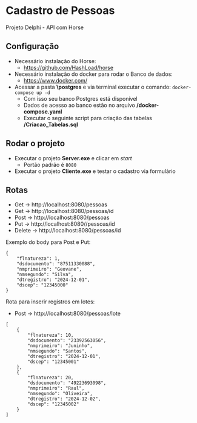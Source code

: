 # Cadastro de Pessoas
Projeto Delphi - API com Horse

## Configuração
- Necessário instalação do Horse: 
    - https://github.com/HashLoad/horse
- Necessário instalação do docker para rodar o Banco de dados: 
    - https://www.docker.com/
- Acessar a pasta **\postgres** e via terminal executar o comando: `docker-compose up -d`
    - Com isso seu banco Postgres está disponível
    - Dados de acesso ao banco estão no arquivo **/docker-compose.yaml**
    - Executar o seguinte script para criação das tabelas **/Criacao_Tabelas.sql**

## Rodar o projeto
- Executar o projeto **Server.exe** e clicar em *start*
  - Portão padrão é `8080`
- Executar o projeto **Cliente.exe** e testar o cadastro via formulário

## Rotas

- Get -> http://localhost:8080/pessoas
- Get -> http://localhost:8080/pessoas/id
- Post -> http://localhost:8080/pessoas
- Put -> http://localhost:8080//pessoas/id
- Delete -> http://localhost:8080/pessoas/id

Exemplo do body para Post e Put:
```
{
	"flnatureza": 1,
	"dsdocumento": "87511330088",
	"nmprimeiro": "Geovane",
	"nmsegundo": "Silva",
	"dtregistro": "2024-12-01",
	"dscep": "12345000"
}
```

Rota para inserir registros em lotes:
- Post -> http://localhost:8080/pessoas/lote
```
[
	{
		"flnatureza": 10,
		"dsdocumento": "23392563056",
		"nmprimeiro": "Juninho",
		"nmsegundo": "Santos",
		"dtregistro": "2024-12-01",
		"dscep": "12345001"
	},
	{
		"flnatureza": 20,
		"dsdocumento": "49223693098",
		"nmprimeiro": "Raul",
		"nmsegundo": "Oliveira",
		"dtregistro": "2024-12-02",
		"dscep": "12345002"
	}
]
```